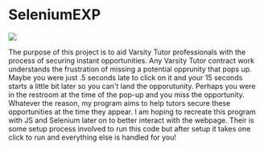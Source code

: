 # SeleniumEXP
<img src="https://www.google.com/url?sa=i&url=https%3A%2F%2Fwww.varsitytutors.com%2F&psig=AOvVaw2PaFO_GMLW5hMAq9O9IjD&ust=1597167606922000&source=images&cd=vfe&ved=0CAIQjRxqFwoTCPDXoZGXkesCFQAAAAAdAAAAABAP">
<p>
The purpose of this project is to aid Varsity Tutor professionals with the process of securing instant opportunities. Any Varsity Tutor contract work understands the frustration of missing a potential opprunity that pops up. Maybe you were just .5 seconds late to click on it and your 15 seconds starts a little bit later so you can't land the opporutunity. Perhaps you were in the restroom at the time of the pop-up and you miss the opportunity. Whatever the reason, my program aims to help tutors secure these opportunities at the time they appear. I am hoping to recreate this program with JS and Selenium later on to better interact with the webpage. 
Their is some setup process involved to run this code but after setup it takes one click to run and everything else is handled for you!
<p>
 
